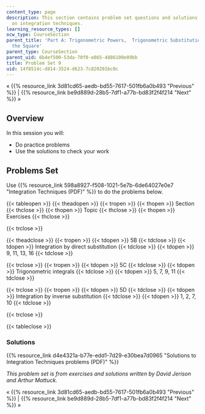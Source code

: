 ```yaml
---
content_type: page
description: This section contains problem set questions and solutions and solutions
  on integration techniques.
learning_resource_types: []
ocw_type: CourseSection
parent_title: 'Part A: Trigonometric Powers,  Trigonometric Substitution and Completing
  the Square'
parent_type: CourseSection
parent_uid: 6b4ef500-53da-70f0-e865-4886100e09bb
title: Problem Set 9
uid: 14f8514c-d814-3524-d623-7c820201bc0c
---
```


« {{% resource_link 3d81cd65-aedb-bd55-7617-501fb6a0b493 "Previous" %}} | {{% resource_link be9d889d-28b5-7df1-a77b-bd83f2f4f214 "Next" %}} »

Overview
--------

In this session you will:

*   Do practice problems
*   Use the solutions to check your work

Problems Set
------------

Use {{% resource_link 598a8927-f508-1021-5e7b-6de64027e0e7 "Integration Techniques (PDF)" %}} to do the problems below.

{{< tableopen >}}
{{< theadopen >}}
{{< tropen >}}
{{< thopen >}}
Section
{{< thclose >}}
{{< thopen >}}
Topic
{{< thclose >}}
{{< thopen >}}
Exercises
{{< thclose >}}

{{< trclose >}}

{{< theadclose >}}
{{< tropen >}}
{{< tdopen >}}
5B
{{< tdclose >}}
{{< tdopen >}}
Integration by direct substitution
{{< tdclose >}}
{{< tdopen >}}
9, 11, 13, 16
{{< tdclose >}}

{{< trclose >}}
{{< tropen >}}
{{< tdopen >}}
5C
{{< tdclose >}}
{{< tdopen >}}
Trigonometric integrals
{{< tdclose >}}
{{< tdopen >}}
5, 7, 9, 11
{{< tdclose >}}

{{< trclose >}}
{{< tropen >}}
{{< tdopen >}}
5D
{{< tdclose >}}
{{< tdopen >}}
Integration by inverse substitution
{{< tdclose >}}
{{< tdopen >}}
1, 2, 7, 10
{{< tdclose >}}

{{< trclose >}}

{{< tableclose >}}

### Solutions

{{% resource_link d4e4321a-b77e-edd1-7d29-e30bea7d0965 "Solutions to Integration Techniques problems (PDF)" %}}

_This problem set is from exercises and solutions written by David Jerison and Arthur Mattuck._

« {{% resource_link 3d81cd65-aedb-bd55-7617-501fb6a0b493 "Previous" %}} | {{% resource_link be9d889d-28b5-7df1-a77b-bd83f2f4f214 "Next" %}} »